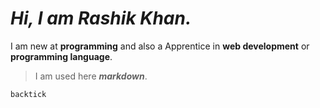 # ***Hi, I am Rashik Khan.***
I am new at **programming** and also a Apprentice in **web development** or **programming language**.

> I am used here ***markdown***.

```backtick```
